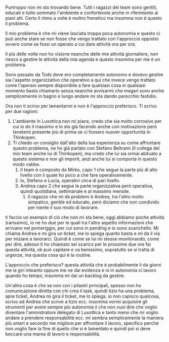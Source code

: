Purtroppo non mi sto trovando bene. 
Tutti i ragazzi del team sono gentili, educati e tutto sommato l'ambiente e confortevole anche in riferimento ai piani alti. 
Certo il ritmo a volte è moltro frenetico ma insomma non è questo il problema. 

Il mio problema è che mi viene lasciata troppa poca autonomia e questo ci può anche stare se non fosse che vengo trattato con l'approccio opposto ovvero come se fossi un operaio a cui dare attività ora per ora. 

Il più delle volte non ho visione neanche delle mie attività giornaliere, non riesco a gestire le attività della mia agenda e questo insomma per me è un problema. 

Sono passato da Tods dove ero completamente autonomo e dovevo gestire sia l'aspetto organizzativo che operativo a qui che invece vengo trattato come l'operaio sempre disponibile a fare qualsiasi cosa in qualsiasi momento basta chiamarlo senza neanche avvisarmi che magari sono anche semplicemente in bagno e lungo andare mi sta dando parecchio fastidio. 

Ora non ti scrivo per lamentarmi e non è l'approccio preferisco. Ti scrivo per due ragioni: 
1. L'ambiente in Luxottica non mi piace, credo che sia molto corrosivo per cui io do il massimo e lo sto già facendo anche con motivazione però tenetemi presente più di prima se ci fossero nuover opportunità in Thinkopen. 
2. Ti chiedo un consiglio dall'alto della tua esperienza su come affrontare questo problema, ne ho già parlato con Stefano Beltrami (il collega del mio team anche lui di Thinkopen), ma credo che lui sia ormai abituato a questo sistema e non gli importi, anzi anche lui si comporta in questo modo vabbe. 
	1. Il team è composto da Mirko, capo 1 che segue la parte più di alto livello con il quale ho poco a che fare operativamente.
	2. Io, Stefano e Lucia, operativi circa di pari livello. 
	3. Andrea capo 2 che segue la parte organizzativa però operativa, quindi quotidiana, settimanale e al massimo mensile.
		1. Il ragazzo che mi da problemi è Andrea, tra l'altro molto simpatico, gentile ed educato, però diciamo che non condivido per niente il suo modo di lavorare.



ti faccio un esempio di ciò che non mi sta bene, oggi abbiamo poche attività (rarissimo), io ne ho due per le quali tra l'altro aspetto informazioni che arrivano nel pomeriggio, per cui sono in pending e io sono scarichello. 
Mi chiama Andrea e mi gira un ticket, me lo spiega quanto basta e mi da il via per iniziare a lavorarci. 
Quindi è come se lui mi stesse monitorando, come per dire, adesso ti ho chiamato sei scarico per le prossime due ore fai questa attività, ok può capitare e va benissimo, sopratutto se si tratta di urgenze, ma questa cosa qui è la routine. 

L'approccio che preferisco? questa attività che è probabilmente li da giorni me la giri inteanto oppure me ne dai evidenza e io in autonomia ci lavoro quando ho tempo, insomma mi dai un backlog da gestire. 

Un'altra cosa è che se non con i pilastri principali, spesso non ho comunicazione diretta con chi crea il task, quindi tizio ha una problema, apre ticket, Andrea mi gira il ticket, me lo spiega, io non capisco qualcosa, scrivo ad Andrea che scrive a tizio ecc. insomma vorrei acquisire gli strumenti per avere sempre più autonomia il che non vuol dire che voglio diventare l'aministratore delegato di Luxottica e tanto meno che mi voglio andare a prendere responsabilità ecc. mi sembra semplicemente la maniera più smart e secondo me migliore per affrontare il lavoro, specifico perché non voglio fare la fine di quello che si è lamentato e quindi poi si deve beccare una marea di lavoro e responsabilità.